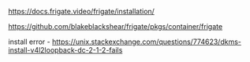 https://docs.frigate.video/frigate/installation/

https://github.com/blakeblackshear/frigate/pkgs/container/frigate

install error - https://unix.stackexchange.com/questions/774623/dkms-install-v4l2loopback-dc-2-1-2-fails

